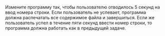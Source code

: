 Измените программу так, чтобы пользователю отводилось 5 секунд на ввод номера 
строки. Если пользователь не успевает, программа должна распечатать все 
содержимое файла и завершиться. Если же пользователь успел в течение 
пяти секунд ввести номер строки, то программа должна работать как в 
предыдущей задаче.
